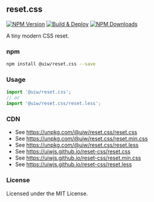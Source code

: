 reset.css
---

[![NPM Version](https://img.shields.io/npm/v/@uiw/reset.css.svg)](https://www.npmjs.com/@uiw/reset.css)
[![Build & Deploy](https://github.com/uiwjs/reset-css/actions/workflows/ci.yml/badge.svg)](https://github.com/uiwjs/reset-css/actions/workflows/ci.yml)
[![NPM Downloads](https://img.shields.io/npm/dm/@uiw/reset.css.svg?style=flat)](https://www.npmjs.com/package/@uiw/reset.css)

A tiny modern CSS reset.

### npm

```bash
npm install @uiw/reset.css --save
```

### Usage

```js
import '@uiw/reset.css';
// or
import '@uiw/reset.css/reset.less';
```

### CDN

- See https://unpkg.com/@uiw/reset.css/reset.css
- See https://unpkg.com/@uiw/reset.css/reset.min.css
- See https://unpkg.com/@uiw/reset.css/reset.less
- See https://uiwjs.github.io/reset-css/reset.css
- See https://uiwjs.github.io/reset-css/reset.min.css
- See https://uiwjs.github.io/reset-css/reset.less

### License

Licensed under the MIT License.

